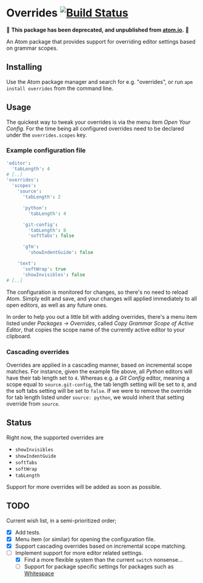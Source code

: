# Overrides [![Build Status](https://travis-ci.org/thomasjo/atom-overrides.svg?branch=master)](https://travis-ci.org/thomasjo/atom-overrides)

:rotating_light: **This package has been deprecated, and unpublished from [atom.io](https://atom.io).** :rotating_light:


An Atom package that provides support for overriding editor settings based on
grammar scopes.

## Installing
Use the Atom package manager and search for e.g. "overrides", or run
`apm install overrides` from the command line.

## Usage
The quickest way to tweak your overrides is via the menu item _Open Your
Config_. For the time being all configured overrides need to be declared under
the `overrides.scopes` key.

### Example configuration file
```coffeescript
'editor':
  'tabLength': 4
# [..]
'overrides':
  'scopes':  
    'source':
      'tabLength': 2

      'python':
        'tabLength': 4

      'git-config':
        'tabLength': 8
        'softTabs': false

      'gfm':
        'showIndentGuide': false

    'text':
      'softWrap': true
      'showInvisibles': false
# [..]
```

The configuration is monitored for changes, so there's no need to reload Atom.
Simply edit and save, and your changes will applied immediately to all open
editors, as well as any future ones.

In order to help you out a little bit with adding overrides, there's a menu item
listed under _Packages &rarr; Overrides_, called _Copy Grammar Scope of Active
Editor_, that copies the scope name of the currently active editor to your
clipboard.

### Cascading overrides
Overrides are applied in a cascading manner, based on incremental scope matches.
For instance, given the example file above, all _Python_ editors will have their
tab length set to `4`. Whereas e.g. a _Git Config_ editor, meaning a scope equal
to `source.git-config`, the tab length setting will be set to `8`, and the soft
tabs setting will be set to `false`. If we were to remove the override for tab
length listed under `source: python`, we would inherit that setting override
from `source`.

## Status
Right now, the supported overrides are
* `showInvisibles`
* `showIndentGuide`
* `softTabs`
* `softWrap`
* `tabLength`

Support for more overrides will be added as soon as possible.

## TODO
Current wish list, in a semi-prioritized order;

- [x] Add tests.
- [x] Menu item (or similar) for opening the configuration file.
- [x] Support cascading overrides based on incremental scope matching.
- [ ] Implement support for more editor related settings.
  - [x] Find a more flexible system than the current `switch` nonsense...
  - [ ] Support for package specific settings for packages such as
    [Whitespace](https://github.com/atom/whitespace)
